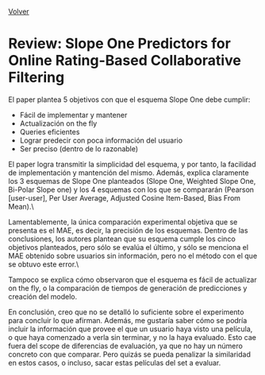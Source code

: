 [Volver](./index.md)
# Review: Slope One Predictors for Online Rating-Based Collaborative Filtering

El paper plantea 5 objetivos con que el esquema Slope One debe cumplir:

- Fácil de implementar y mantener
- Actualización on the fly
- Queries eficientes
- Lograr predecir con poca información del usuario
- Ser preciso (dentro de lo razonable)

El paper logra transmitir la simplicidad del esquema, y por tanto, la facilidad de implementación y mantención del mismo. Además, explica claramente los 3 esquemas de Slope One planteados (Slope One, Weighted Slope One, Bi-Polar Slope one) y los 4 esquemas con los que se compararán (Pearson [user-user], Per User Average, Adjusted Cosine Item-Based, Bias From Mean).\\

Lamentablemente, la única comparación experimental objetiva que se presenta es el MAE, es decir, la precisión de los esquemas. Dentro de las conclusiones, los autores plantean que su esquema cumple los cinco objetivos planteados, pero sólo se evalúa el último, y sólo se menciona el MAE obtenido sobre usuarios sin información, pero no el método con el que se obtuvo este error.\\

Tampoco se explica cómo observaron que el esquema es fácil de actualizar on the fly, o la comparación de tiempos de generación de predicciones y creación del modelo.

En conclusión, creo que no se detalló lo suficiente sobre el experimento para concluir lo que afirman. Además, me gustaría saber cómo se podría incluir la información que provee el que un usuario haya visto una película, o que haya comenzado a verla sin terminar, y no la haya evaluado. Esto cae fuera del scope de diferencias de evaluación, ya que no hay un número concreto con que comparar. Pero quizás se pueda penalizar la similaridad en estos casos, o incluso, sacar estas películas del set a evaluar.
